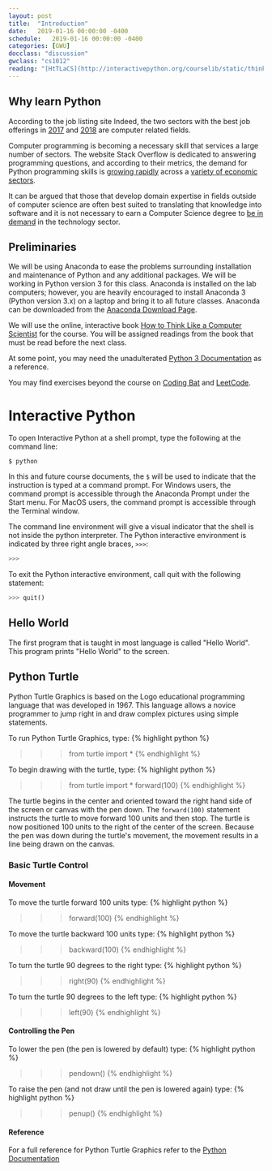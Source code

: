 ```yaml
---
layout: post
title:  "Introduction"
date:   2019-01-16 00:00:00 -0400
schedule:   2019-01-16 00:00:00 -0400
categories: [GWU]
docclass: "discussion"
gwclass: "cs1012"
reading: "[HtTLaCS](http://interactivepython.org/courselib/static/thinkcspy/index.html) 2.4-2.7"
---
```

<head>
  <link href="/css/syntax.css" rel="stylesheet">
</head>

## Why learn Python
According to the job listing site Indeed, the two sectors with the best job offerings in [2017](http://blog.indeed.com/2017/03/21/best-jobs-united-states-2017/) and [2018](http://blog.indeed.com/2018/03/15/best-jobs-united-states/) are computer related fields.


Computer programming is becoming a necessary skill that services a large number of sectors.  The website Stack Overflow is dedicated to answering programming questions, and according to their metrics, the demand for Python programming skills is [growing rapidly](https://stackoverflow.blog/2017/09/06/incredible-growth-python/) across a [variety of economic sectors](https://stackoverflow.blog/2017/09/14/python-growing-quickly/).


It can be argued that those that develop domain expertise in fields outside of computer science are often best suited to translating that knowledge into software and it is not necessary to earn a Computer Science degree to [be in demand](https://www.forbes.com/sites/georgeanders/2015/07/29/liberal-arts-degree-tech/#19e268c1745d) in the technology sector.

## Preliminaries
We will be using Anaconda to ease the problems surrounding installation and maintenance of Python and any additional packages.  We will be working in Python version 3 for this class.  Anaconda is installed on the lab computers; however, you are heavily encouraged to install Anaconda 3 (Python version 3.x) on a laptop and bring it to all future classes.  Anaconda can be downloaded from the [Anaconda Download Page](https://www.anaconda.com/download/).

We will use the online, interactive book [How to Think Like a Computer Scientist](http://interactivepython.org/courselib/static/thinkcspy/index.html) for the course.  You will be assigned readings from the book that must be read before the next class.

At some point, you may need the unadulterated [Python 3 Documentation](https://docs.python.org/3/index.html) as a reference.

You may find exercises beyond the course on [Coding Bat](https://codingbat.com/python) and [LeetCode](https://leetcode.com/).

# Interactive Python
To open Interactive Python at a shell prompt, type the following at the command line:
```
$ python
```
In this and future course documents, the `$` will be used to indicate that the instruction is typed at a command prompt.  For Windows users, the command prompt is accessible through the Anaconda Prompt under the Start menu.  For MacOS users, the command prompt is accessible through the Terminal window.

The command line environment will give a visual indicator that the shell is not inside the python interpreter.  The Python interactive environment is indicated by three right angle braces, `>>>`:
```Python
>>>
```

To exit the Python interactive environment, call quit with the following statement:
```Python
>>> quit()
```

## Hello World
The first program that is taught in most language is called "Hello World".  This program prints "Hello World" to the screen.

## Python Turtle
Python Turtle Graphics is based on the Logo educational programming language that was developed in 1967.  This language allows a novice programmer to jump right in and draw complex pictures using simple statements.

To run Python Turtle Graphics, type:
{% highlight python %}
>>> from turtle import *
{% endhighlight %}

To begin drawing with the turtle, type:
{% highlight python %}
>>> from turtle import *
>>> forward(100)
{% endhighlight %}

The turtle begins in the center and oriented toward the right hand side of the screen or canvas with the pen down.  The `forward(100)` statement instructs the turtle to move forward 100 units and then stop.  The turtle is now positioned 100 units to the right of the center of the screen.  Because the pen was down during the turtle's movement, the movement results in a line being drawn on the canvas.

### Basic Turtle Control
#### Movement
To move the turtle forward 100 units type:
{% highlight python %}
>>> forward(100)
{% endhighlight %}

To move the turtle backward 100 units type:
{% highlight python %}
>>> backward(100)
{% endhighlight %}

To turn the turtle 90 degrees to the right type:
{% highlight python %}
>>> right(90)
{% endhighlight %}

To turn the turtle 90 degrees to the left type:
{% highlight python %}
>>> left(90)
{% endhighlight %}

#### Controlling the Pen
To lower the pen (the pen is lowered by default) type:
{% highlight python %}
>>> pendown()
{% endhighlight %}

To raise the pen (and not draw until the pen is lowered again) type:
{% highlight python %}
>>> penup()
{% endhighlight %}

#### Reference
For a full reference for Python Turtle Graphics refer to the [Python Documentation](https://docs.python.org/3/library/turtle.html#turtle-methods)
